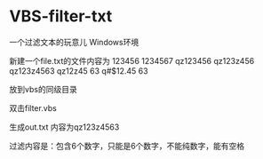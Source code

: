 # VBS-filter-txt
一个过滤文本的玩意儿
Windows环境

新建一个file.txt的文件内容为
123456
1234567
qz123456
qz123z456
qz123z4563
qz12z45 63
q#$12.45 63

放到vbs的同级目录

双击filter.vbs

生成out.txt 内容为qz123z4563

过滤内容是：包含6个数字，只能是6个数字，不能纯数字，能有空格
